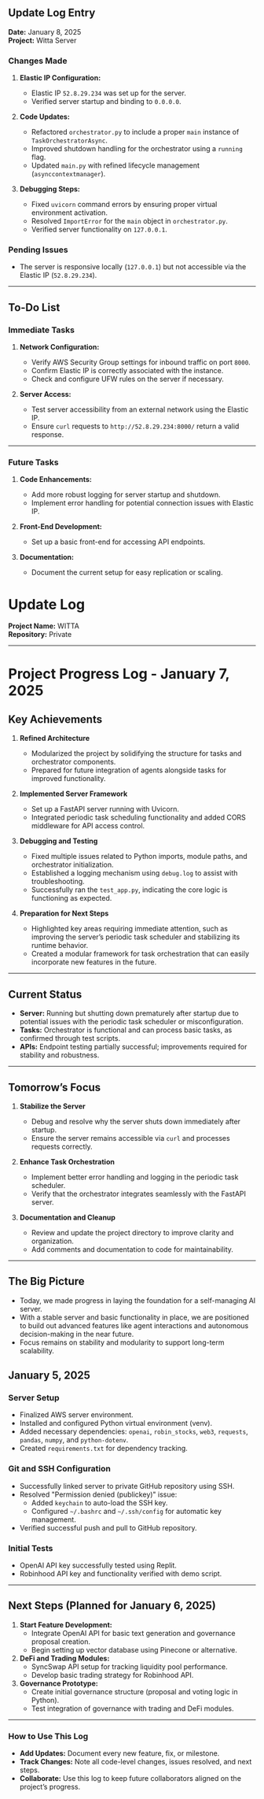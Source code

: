## **Update Log Entry**
**Date:** January 8, 2025  
**Project:** Witta Server  

### **Changes Made**
1. **Elastic IP Configuration:**
   - Elastic IP `52.8.29.234` was set up for the server.
   - Verified server startup and binding to `0.0.0.0`.

2. **Code Updates:**
   - Refactored `orchestrator.py` to include a proper `main` instance of `TaskOrchestratorAsync`.
   - Improved shutdown handling for the orchestrator using a `running` flag.
   - Updated `main.py` with refined lifecycle management (`asynccontextmanager`).

3. **Debugging Steps:**
   - Fixed `uvicorn` command errors by ensuring proper virtual environment activation.
   - Resolved `ImportError` for the `main` object in `orchestrator.py`.
   - Verified server functionality on `127.0.0.1`.

### **Pending Issues**
- The server is responsive locally (`127.0.0.1`) but not accessible via the Elastic IP (`52.8.29.234`).

---

## **To-Do List**
### **Immediate Tasks**
1. **Network Configuration:**
   - Verify AWS Security Group settings for inbound traffic on port `8000`.
   - Confirm Elastic IP is correctly associated with the instance.
   - Check and configure UFW rules on the server if necessary.

2. **Server Access:**
   - Test server accessibility from an external network using the Elastic IP.
   - Ensure `curl` requests to `http://52.8.29.234:8000/` return a valid response.

---

### **Future Tasks**
1. **Code Enhancements:**
   - Add more robust logging for server startup and shutdown.
   - Implement error handling for potential connection issues with Elastic IP.

2. **Front-End Development:**
   - Set up a basic front-end for accessing API endpoints.

3. **Documentation:**
   - Document the current setup for easy replication or scaling.

# Update Log
**Project Name:** WITTA  
**Repository:** Private  

---
# Project Progress Log - January 7, 2025

## **Key Achievements**
1. **Refined Architecture**
   - Modularized the project by solidifying the structure for tasks and orchestrator components.
   - Prepared for future integration of agents alongside tasks for improved functionality.

2. **Implemented Server Framework**
   - Set up a FastAPI server running with Uvicorn.
   - Integrated periodic task scheduling functionality and added CORS middleware for API access control.

3. **Debugging and Testing**
   - Fixed multiple issues related to Python imports, module paths, and orchestrator initialization.
   - Established a logging mechanism using `debug.log` to assist with troubleshooting.
   - Successfully ran the `test_app.py`, indicating the core logic is functioning as expected.

4. **Preparation for Next Steps**
   - Highlighted key areas requiring immediate attention, such as improving the server’s periodic task scheduler and stabilizing its runtime behavior.
   - Created a modular framework for task orchestration that can easily incorporate new features in the future.

---

## **Current Status**
- **Server:** Running but shutting down prematurely after startup due to potential issues with the periodic task scheduler or misconfiguration.
- **Tasks:** Orchestrator is functional and can process basic tasks, as confirmed through test scripts.
- **APIs:** Endpoint testing partially successful; improvements required for stability and robustness.

---

## **Tomorrow’s Focus**
1. **Stabilize the Server**
   - Debug and resolve why the server shuts down immediately after startup.
   - Ensure the server remains accessible via `curl` and processes requests correctly.

2. **Enhance Task Orchestration**
   - Implement better error handling and logging in the periodic task scheduler.
   - Verify that the orchestrator integrates seamlessly with the FastAPI server.

3. **Documentation and Cleanup**
   - Review and update the project directory to improve clarity and organization.
   - Add comments and documentation to code for maintainability.

---

## **The Big Picture**
- Today, we made progress in laying the foundation for a self-managing AI server.
- With a stable server and basic functionality in place, we are positioned to build out advanced features like agent interactions and autonomous decision-making in the near future.
- Focus remains on stability and modularity to support long-term scalability.

## January 5, 2025
### Server Setup
- Finalized AWS server environment.
- Installed and configured Python virtual environment (venv).
- Added necessary dependencies: `openai`, `robin_stocks`, `web3`, `requests`, `pandas`, `numpy`, and `python-dotenv`.
- Created `requirements.txt` for dependency tracking.

### Git and SSH Configuration
- Successfully linked server to private GitHub repository using SSH.
- Resolved "Permission denied (publickey)" issue:
  - Added `keychain` to auto-load the SSH key.
  - Configured `~/.bashrc` and `~/.ssh/config` for automatic key management.
- Verified successful push and pull to GitHub repository.

### Initial Tests
- OpenAI API key successfully tested using Replit.
- Robinhood API key and functionality verified with demo script.

---

## Next Steps (Planned for January 6, 2025)
1. **Start Feature Development:**
   - Integrate OpenAI API for basic text generation and governance proposal creation.
   - Begin setting up vector database using Pinecone or alternative.
2. **DeFi and Trading Modules:**
   - SyncSwap API setup for tracking liquidity pool performance.
   - Develop basic trading strategy for Robinhood API.
3. **Governance Prototype:**
   - Create initial governance structure (proposal and voting logic in Python).
   - Test integration of governance with trading and DeFi modules.

---

### How to Use This Log
- **Add Updates:** Document every new feature, fix, or milestone.
- **Track Changes:** Note all code-level changes, issues resolved, and next steps.
- **Collaborate:** Use this log to keep future collaborators aligned on the project’s progress.
